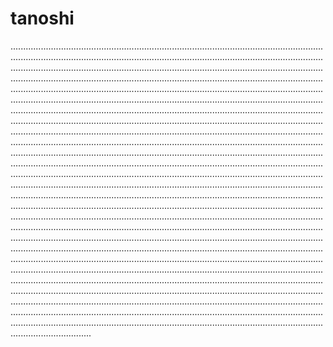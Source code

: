 # tanoshi
....................................................................................................................................................................................................................................................................................................................................................................................................................................................................................................................................................................................................................................................................................................................................................................................................................................................................................................................................................................................................................................................................................................................................................................................................................................................................................................................................................................................................................................................................................................................................................................................................................................................................................................................................................................................................................................................................................................................................................................................................................................................................................................................................................................................................................................................................................................................................................................................................................................................................................................................................................................................................................................................................................................................................................................................................................................................................................................................................................................................................................................................................................................................................................................................................................................................................................................................................................................................................................................................................................................................